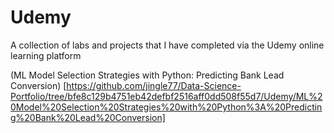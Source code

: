 # Udemy
A collection of labs and projects that I have completed via the Udemy online learning platform

(ML Model Selection Strategies with Python: Predicting Bank Lead Conversion) [https://github.com/jingle77/Data-Science-Portfolio/tree/bfe8c129b4751eb42defbf2516aff0dd508f55d7/Udemy/ML%20Model%20Selection%20Strategies%20with%20Python%3A%20Predicting%20Bank%20Lead%20Conversion]
